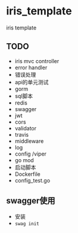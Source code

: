 # iris_template
iris template

## TODO
 - iris mvc controller
 - error handler
 - 错误处理
 - api的单元测试
 - gorm
 - sql脚本
 - redis
 - swagger
 - jwt
 - cors
 - validator
 - travis
 - middleware
 - log
 - config /viper
 - go mod
 - 启动脚本
 - Dockerfile
 - config_test.go

## swagger使用
 - 安装
 - `swag init`